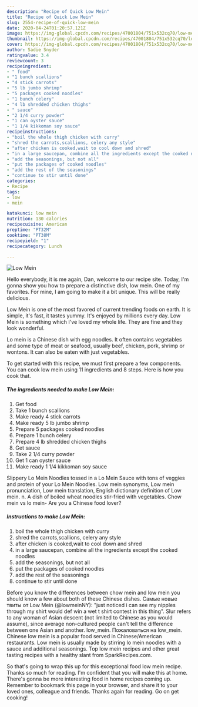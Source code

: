 ```yaml
---
description: "Recipe of Quick Low Mein"
title: "Recipe of Quick Low Mein"
slug: 2554-recipe-of-quick-low-mein
date: 2020-04-24T01:20:57.121Z
image: https://img-global.cpcdn.com/recipes/47001804/751x532cq70/low-mein-recipe-main-photo.jpg
thumbnail: https://img-global.cpcdn.com/recipes/47001804/751x532cq70/low-mein-recipe-main-photo.jpg
cover: https://img-global.cpcdn.com/recipes/47001804/751x532cq70/low-mein-recipe-main-photo.jpg
author: Sadie Snyder
ratingvalue: 3.4
reviewcount: 3
recipeingredient:
- " food"
- "1 bunch scallions"
- "4 stick carrots"
- "5 lb jumbo shrimp"
- "5 packages cooked noodles"
- "1 bunch celery"
- "4 lb shredded chicken thighs"
- " sauce"
- "2 1/4 curry powder"
- "1 can oyster sauce"
- "1 1/4 kikkoman soy sauce"
recipeinstructions:
- "boil the whole thigh chicken with curry"
- "shred the carrots,scallions, celery any style"
- "after chicken is cooked,wait to cool down and shred"
- "in a large saucepan, combine all the ingredients except the cooked noodles"
- "add the seasonings, but not all"
- "put the packages of cooked noodles"
- "add the rest of the seasonings"
- "continue to stir until done"
categories:
- Recipe
tags:
- low
- mein

katakunci: low mein 
nutrition: 130 calories
recipecuisine: American
preptime: "PT32M"
cooktime: "PT38M"
recipeyield: "1"
recipecategory: Lunch

---
```



![Low Mein](https://img-global.cpcdn.com/recipes/47001804/751x532cq70/low-mein-recipe-main-photo.jpg)

Hello everybody, it is me again, Dan, welcome to our recipe site. Today, I'm gonna show you how to prepare a distinctive dish, low mein. One of my favorites. For mine, I am going to make it a bit unique. This will be really delicious.

Low Mein is one of the most favored of current trending foods on earth. It is simple, it's fast, it tastes yummy. It's enjoyed by millions every day. Low Mein is something which I've loved my whole life. They are fine and they look wonderful.

Lo mein is a Chinese dish with egg noodles. It often contains vegetables and some type of meat or seafood, usually beef, chicken, pork, shrimp or wontons. It can also be eaten with just vegetables.


To get started with this recipe, we must first prepare a few components. You can cook low mein using 11 ingredients and 8 steps. Here is how you cook that.

<!--inarticleads1-->

##### The ingredients needed to make Low Mein:

1. Get  food
1. Take 1 bunch scallions
1. Make ready 4 stick carrots
1. Make ready 5 lb jumbo shrimp
1. Prepare 5 packages cooked noodles
1. Prepare 1 bunch celery
1. Prepare 4 lb shredded chicken thighs
1. Get  sauce
1. Take 2 1/4 curry powder
1. Get 1 can oyster sauce
1. Make ready 1 1/4 kikkoman soy sauce


Slippery Lo Mein Noodles tossed in a Lo Mein Sauce with tons of veggies and protein of your Lo Mein Noodles. Low mein synonyms, Low mein pronunciation, Low mein translation, English dictionary definition of Low mein. n. A dish of boiled wheat noodles stir-fried with vegetables. Chow mein vs lo mein- Are you a Chinese food lover? 

<!--inarticleads2-->

##### Instructions to make Low Mein:

1. boil the whole thigh chicken with curry
1. shred the carrots,scallions, celery any style
1. after chicken is cooked,wait to cool down and shred
1. in a large saucepan, combine all the ingredients except the cooked noodles
1. add the seasonings, but not all
1. put the packages of cooked noodles
1. add the rest of the seasonings
1. continue to stir until done


Before you know the differences between chow mein and low mein you should know a few about both of these Chinese dishes. Самые новые твиты от Low Mein (@lowmeinNY): &#34;just noticed i can see my nipples through my shirt would def win a wet t shirt contest in this thing&#34;. Slur refers to any woman of Asian descent (not limited to Chinese as you would assume), since average non-cultured people can&#39;t tell the difference between one Asian and another. low_mein. Пожаловаться на low_mein. Chinese low mein is a popular food served in Chinese/American restaurants. Low mein is usually made by stirring lo mein noodles with a sauce and additional seasonings. Top low mein recipes and other great tasting recipes with a healthy slant from SparkRecipes.com. 

So that's going to wrap this up for this exceptional food low mein recipe. Thanks so much for reading. I'm confident that you will make this at home. There's gonna be more interesting food in home recipes coming up. Remember to bookmark this page in your browser, and share it to your loved ones, colleague and friends. Thanks again for reading. Go on get cooking!
